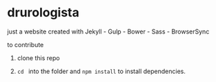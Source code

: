 # drurologista

just a website created with Jekyll - Gulp - Bower - Sass - BrowserSync

to contribute 

1. clone this repo

2. ``cd `` into the folder and ``npm install`` to install dependencies.